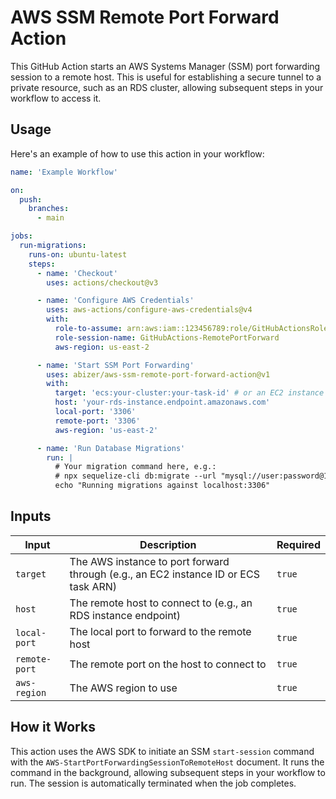 # AWS SSM Remote Port Forward Action

This GitHub Action starts an AWS Systems Manager (SSM) port forwarding session to a remote host. This is useful for establishing a secure tunnel to a private resource, such as an RDS cluster, allowing subsequent steps in your workflow to access it.

## Usage

Here's an example of how to use this action in your workflow:

```yaml
name: 'Example Workflow'

on:
  push:
    branches:
      - main

jobs:
  run-migrations:
    runs-on: ubuntu-latest
    steps:
      - name: 'Checkout'
        uses: actions/checkout@v3

      - name: 'Configure AWS Credentials'
        uses: aws-actions/configure-aws-credentials@v4
        with:
          role-to-assume: arn:aws:iam::123456789:role/GitHubActionsRole
          role-session-name: GitHubActions-RemotePortForward
          aws-region: us-east-2

      - name: 'Start SSM Port Forwarding'
        uses: abizer/aws-ssm-remote-port-forward-action@v1
        with:
          target: 'ecs:your-cluster:your-task-id' # or an EC2 instance ID
          host: 'your-rds-instance.endpoint.amazonaws.com'
          local-port: '3306'
          remote-port: '3306'
          aws-region: 'us-east-2'

      - name: 'Run Database Migrations'
        run: |
          # Your migration command here, e.g.:
          # npx sequelize-cli db:migrate --url "mysql://user:password@127.0.0.1:3306/database"
          echo "Running migrations against localhost:3306"

```

## Inputs

| Input         | Description                                                      | Required |
| ------------- | ---------------------------------------------------------------- | -------- |
| `target`      | The AWS instance to port forward through (e.g., an EC2 instance ID or ECS task ARN) | `true`   |
| `host`        | The remote host to connect to (e.g., an RDS instance endpoint)     | `true`   |
| `local-port`  | The local port to forward to the remote host                      | `true`   |
| `remote-port` | The remote port on the host to connect to                          | `true`   |
| `aws-region`  | The AWS region to use                                            | `true`   |

## How it Works

This action uses the AWS SDK to initiate an SSM `start-session` command with the `AWS-StartPortForwardingSessionToRemoteHost` document. It runs the command in the background, allowing subsequent steps in your workflow to run. The session is automatically terminated when the job completes.